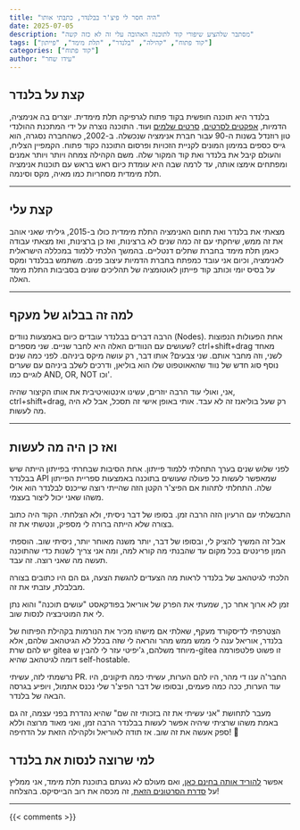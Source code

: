 ```yaml
---
title: "היה חסר לי פיצ'ר בבלנדר, כתבתי אותו"
date: 2025-07-05
description: "מסתבר שלהציע שיפורי קוד לתוכנה האהובה עלי זה לא כזה קשה"
tags: ["קוד פתוח", "קהילה", "בלנדר", "תלת מימד", "פייתון"]
categories: ["קוד פתוח"]
author: "עידו שחר"
---
```


## קצת על בלנדר

בלנדר היא תוכנה חופשית בקוד פתוח לגרפיקה תלת מימדית. יוצרים בה אנימציה, הדמיות, <a href="https://beforesandafters.com/2022/08/03/magazine-preview-the-invisible-vfx-of-everything-everywhere-all-at-once/" target="_blank" rel="noopener noreferrer">אפקטים לסרטים</a>, <a href="https://he.wikipedia.org/wiki/%D7%A2%D7%9D_%D7%94%D7%96%D7%A8%D7%9D_(%D7%A1%D7%A8%D7%98)" target="_blank" rel="noopener noreferrer">סרטים שלמים</a> ועוד.
 התוכנה נוצרה על ידי המתכנת ההולנדי טון רוזנדל בשנות ה-90 עבור חברת אנימציה שנכשלה. ב-2002, כשהחברה נסגרה, הוא גייס כספים במימון המונים לקניית הזכויות ופרסום התוכנה כקוד פתוח. הקמפיין הצליח, והעולם קיבל את בלנדר ואת קוד המקור שלה. משם הקהילה צמחה ויותר ויותר אמנים ומפתחים אימצו אותה, עד לרמה שבה היא עומדת כיום ראש בראש עם תוכנות אנימציה תלת מימדית מסחריות כמו מאיה, מקס וסינמה.

---

## קצת עלי

מצאתי את בלנדר ואת תחום האנימציה התלת מימדית כולו ב-2015, גיליתי שאני אוהב את זה ממש, שיחקתי עם זה כמה שנים לא ברצינות, ואז כן ברצינות, ואז מצאתי עבודה כאמן תלת מימד בחברת שתלים דנטליים. בהמשך הלכתי ללמוד במכללה הישראלית לאנימציה, וכיום אני עובד כמפתח בחברת הדמיות עיצוב פנים. משתמש בבלנדר ומקס על בסיס יומי וכותב קוד פייתון לאוטומציה של תהליכים שונים בסביבות התלת מימד האלה.

---

## למה זה בבלוג של מעקף

הרבה דברים בבלנדר עובדים כיום באמצעות נוודים (Nodes). אחת הפעולות הנפוצות שעושים עם הנוודים האלה היא לחבר שניים. שני מספרים? ctrl+shift+drag מאחד לשני, וזה מחבר אותם. שני צבעים? אותו דבר, רק עושה מיקס ביניהם.
לפני כמה שנים נוסף סוג חדש של נווד שהאאוטפוט שלו הוא בוליאן, ודרכים לשלב ביניהם עם שערים לוגיים כמו AND, OR, NOT וכו'.

אני, ואולי עוד הרבה יוזרים, עשינו אינטואיטיבית את אותו הקיצור שהיה, ctrl+shift+drag, רק שעל בוליאנז זה לא עבד. אותי באופן אישי זה תסכל, אבל לא היה מה לעשות.

---

## ואז כן היה מה לעשות 

לפני שלוש שנים בערך התחלתי ללמוד פייתון. אחת הסיבות שבחרתי בפייתון הייתה שיש בבלנדר API שמאפשר לעשות כל פעולה שעושים בתוכנה באמצעות ספריית הפייתון שלה.
התחלתי לתהות אם הפיצ'ר הקטן הזה שהייתי רוצה שייכנס לבלנדר הוא אולי משהו שאני יכול ליצור בעצמי.

התבשלתי עם הרעיון הזה הרבה זמן.
בסופו של דבר ניסיתי, ולא הצלחתי. הקוד היה כתוב בצורה שלא הייתה ברורה לי מספיק, ונטשתי את זה.

אבל זה המשיך להציק לי, ובסופו של דבר, יותר משנה מאוחר יותר, ניסיתי שוב. הוספתי המון פרינטים בכל מקום עד שהבנתי מה קורא למה, ומה אני צריך לשנות כדי שהתוכנה תעשה מה שאני רוצה.
זה עבד.

הלכתי לגיטהאב של בלנדר לראות מה הצעדים להגשת הצעה, גם הם היו כתובים בצורה מבלבלת, עזבתי את זה.

זמן לא ארוך אחר כך, שמעתי את הפרק של אוריאל בפודקאסט "עושים תוכנה" והוא נתן לי את המוטיבציה לנסות שוב.

הצטרפתי לדיסקורד מעקף, שאלתי אם מישהו מכיר את הנורמות בקהילת הפיתוח של בלנדר, אוריאל ענה לי ממש ממש מהר והראה לי שזה בכלל לא הגיטהאב שלהם, אלא יש להם שרת gitea מיוחד משלהם, ג'יפיטי עזר לי להבין ש-gitea זו פשוט פלטפורמה דומה לגיטהאב שהיא self-hostable.

נרשמתי לזה, עשיתי PR. החבר'ה ענו די מהר, היו להם הערות, עשיתי כמה תיקונים, היו עוד הערות, ככה כמה פעמים, ובסופו של דבר הפיצ'ר שלי נכנס אתמול, ויופיע בגרסה הבאה של בלנדר.

מעבר לתחושת "אני עשיתי את זה בזכותי זה שם" שהיא נהדרת בפני עצמה, זה גם באמת משהו שרציתי שיהיה אפשר לעשות בבלנדר הרבה זמן, ואני מאוד מרוצה וללא ספק אעשה את זה שוב.
אז תודה לאוריאל ולקהילה הזאת על הדחיפה! 🙌

## למי שרוצה לנסות את בלנדר
אפשר <a href="https://www.blender.org/" target="_blank" rel="noopener noreferrer">להוריד אותה בחינם כאן</a>, ואם מעולם לא נגעתם בתוכנת תלת מימד, אני ממליץ על <a href="https://www.blender.org/" target="_blank" rel="noopener noreferrer">סדרת הסרטונים הזאת</a>, זה מכסה את רוב הבייסיקס.
בהצלחה!

---

{{< comments >}}
